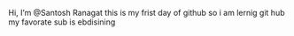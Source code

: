  Hi, I’m @Santosh Ranagat this is my frist day of github
 so i am lernig git hub 
my favorate sub is ebdisining

   



